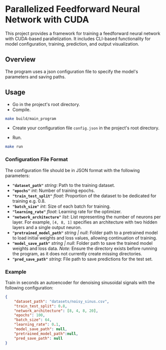 
# Parallelized Feedforward Neural Network with CUDA

This project provides a framework for training a feedforward neural network with CUDA-based parallelization. It includes CLI-based functionality for model configuration, training, prediction, and output visualization.

## Overview

The program uses a json configuration file to specify the model's parameters and saving paths.

## Usage
- Go in the project's root directory.  
- Compile.
```bash
make build/main_program
```
- Create your configuration file `config.json` in the project's root directory.

- Run.
```bash
make run
```

### Configuration File Format

The configuration file should be in JSON format with the following parameters:

- **`"dataset_path"`** *string*: Path to the training dataset.
- **`"epochs"`** *int*: Number of training epochs.
- **`"train_test_split"`** *float*: Proportion of the dataset to be dedicated for training e.g. 0.8.
- **`"batch_size"`** *int*: Size of each batch for training.
- **`"learning_rate"`** *float*: Learning rate for the optimizer.
- **`"network_architecture"`** *list<int>*: List representing the number of neurons per layer. For example, `[4, 8, 1]` specifies an architecture with two hidden layers and a single output neuron.
- **`"pretrained_model_path"`** *string | null*: Folder path to a pretrained model to load initial weights and loss values, allowing continuation of training.
- **`"model_save_path"`** *string | null*: Folder path to save the trained model weights and loss data. *Note:* Ensure the directory exists before running the program, as it does not currently create missing directories.
- **`"pred_save_path"`** *string*: File path to save predictions for the test set.

### Example

Train in seconds an autoencoder for denoising sinusoidal signals with the following configuration:

```json
{
    "dataset_path": "datasets/noisy_sinus.csv",
    "train_test_split": 0.8,
    "network_architecture": [8, 4, 8, 20],
    "epochs": 100,
    "batch_size": 64,
    "learning_rate": 0.1,
    "model_save_path": null,
    "pretrained_model_path":null,
    "pred_save_path": null 
}
```
